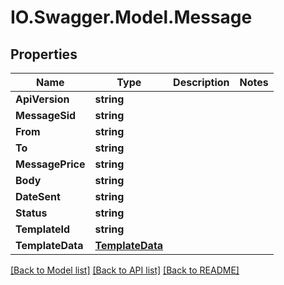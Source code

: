 # IO.Swagger.Model.Message
## Properties

Name | Type | Description | Notes
------------ | ------------- | ------------- | -------------
**ApiVersion** | **string** |  | 
**MessageSid** | **string** |  | 
**From** | **string** |  | 
**To** | **string** |  | 
**MessagePrice** | **string** |  | 
**Body** | **string** |  | 
**DateSent** | **string** |  | 
**Status** | **string** |  | 
**TemplateId** | **string** |  | 
**TemplateData** | [**TemplateData**](TemplateData.md) |  | 

[[Back to Model list]](../README.md#documentation-for-models) [[Back to API list]](../README.md#documentation-for-api-endpoints) [[Back to README]](../README.md)

